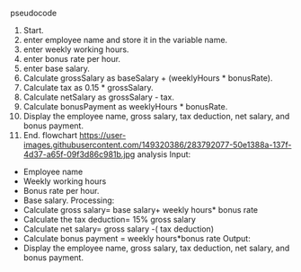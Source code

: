pseudocode
1. Start.
2. enter employee name and store it in the variable name.
3. enter weekly working hours.
4. enter bonus rate per hour.
5. enter base salary.
6. Calculate grossSalary as baseSalary + (weeklyHours * bonusRate).
7. Calculate tax as 0.15 * grossSalary.
8. Calculate netSalary as grossSalary - tax.
9. Calculate bonusPayment as weeklyHours * bonusRate.
10. Display the employee name, gross salary, tax deduction, net salary, and bonus payment.
11. End.
  flowchart
https://user-images.githubusercontent.com/149320386/283792077-50e1388a-137f-4d37-a65f-09f3d86c981b.jpg
analysis
 Input:
- Employee name
- Weekly working hours
- Bonus rate per hour.
- Base salary.
Processing:
- Calculate gross salary=  base salary+ weekly hours* bonus rate
- Calculate the tax deduction= 15% gross salary
- Calculate net salary= gross salary -( tax deduction)
- Calculate bonus payment = weekly hours*bonus rate
Output:
- Display the employee name, gross salary, tax deduction, net salary, and bonus payment.
